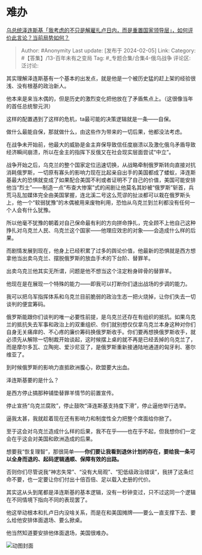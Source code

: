# 难办
[乌总统泽连斯基「我考虑的不只是解雇扎卢日内，而是重置国家领导层」，如何评价此言论？当前局势如何？](https://www.zhihu.com/question/643002333/answer/3388084175)

> Author: #Anonymity
> Last update: [发布于 2024-02-05]
> Link:
> Category:  #【答集】/13-百年未有之变局 
> Tag: #_专题合集/合集4-俄乌战争 
> 评论区:
> 泛讨论:

其实理解泽连斯基有一个基本的出发点，就是他是一个被历史猛的赶上架的经验很浅、没有根基的政治新人。

他本来是来当木偶的，但是历史的激烈变化把他放在了矛盾焦点上。（这很像当年的首任总统黎元洪）

这样的配置遇到了这样的危机，ta最可能的决策逻辑就是一条——自保。

做什么最能自保，那就做什么，由这些作为带来的一切后果，他都没法考虑。

在战争未开始前，他最大的威胁是金主弃保导致信任度崩溃以及激化俄乌矛盾导致经济瞬间崩溃，所以在金主的指挥下反俄又在社会现实层面尝试“中立”。

战争开始之后，乌克兰的整个国家定位迅速切换，从战略牵制俄罗斯转向直接对抗消耗俄罗斯，一切原有寡头的影响力现在比起亲自出手的美国都成了蝼蚁，泽连斯基最大的恐惧就变成了如果配合美国不利或者证明不了自己的价值，美国可能安排他当“烈士”——制造一点“布查大惨案”式的闹剧让他莫名其妙被“俄罗斯”斩首，兵荒马乱加媒体完全由美国掌握，连北溪二号这么荒谬的扯淡都可以栽在俄罗斯头上，他一个“软弱犹豫”的木偶被用来废物利用，恐怕从乌克兰到兰利都没有任何一个人会有什么犹豫。

所以他毫不犹豫的朝着对自己保命最有利的方向拼命挣扎，完全顾不上他自己这种挣扎对乌克兰人民、乌克兰这个国家——他理应效忠的对象——会造成什么样的后果。

而剧情发展到现在，他身上已经积累了过多的舆论价值，他最新的恐惧就是西方想拿他当出卖乌克兰、摆脱俄罗斯的放血手术的下台阶、替罪羊。

出卖乌克兰他其实无所谓，问题是他不想当这个注定粉身碎骨的替罪羊。

他现在是在展现一个特殊的能力——即我可以打断你们退出战场的步调的能力。

我可以把乌军指挥体系和乌克兰目前脆弱的政治生态一把火烧掉，让你们失去一切谈判的便宜筹码。

俄罗斯能跟你们谈判的唯一必要性前提，是乌克兰还存在有组织的抵抗。如果乌克兰的抵抗失去军事和政治上的双重组织、你们就别想仅仅拿乌克兰本身这种对你们自身无关痛痒的、不心疼的廉价筹码换俄罗斯收手。你们要再想换俄罗斯收手，就必须先从解除一切制裁开始谈起，这时候摆上桌的就不再是已经丢掉的乌克兰了，而是摩尔多瓦、立陶宛、爱沙尼亚了，是俄罗斯重新接通陆地通道的匈牙利、塞尔维亚了。

到时候俄罗斯的影响力直抵欧洲腹心，欧盟要大出血。

泽连斯基要的是什么？

是西方停止搞那种铺垫替罪羊情节的前置宣传。

停止宣扬“乌克兰腐败”，停止鼓吹“泽连斯基支持度下滑”，停止逼他举行选举。

逼我太甚，我就趁着现在还有影响力和制度性全力把整个席面给你掀了。

至于这会对乌克兰造成什么样的后果，我不在乎——也在乎不起，但我想你们一定会在乎这会对美国和欧洲造成的后果。

想要我“恢复理智”，那很简单——**你们要让我看到退休计划的存在，要给我一条可以全身而退的、起码逻辑通顺、保障有效的出路。**

否则你们尽管说我“神志失常”、“没有大局观”、“犯低级政治错误”，我拼了这条烂命不要，也一定要让你们付出十倍百倍、足以载入史册的代价。

其实这从头到尾都是泽连斯基的基本逻辑，没有一秒钟变过，只不过这同一个逻辑在不同情境下指向不同的表现罢了。

他这举动根本和扎卢日内没啥关系，而是在和美国摊牌——要么一直支撑下去、要么给他安排体面退场、要么掀桌。

他当然知道要安排他体面退场，美国很难办。

![动图封面](https://picx.zhimg.com/50/v2-f7a66ea3a585e0a1d85a744ecae1a466_720w.jpg?source=2c26e567)
